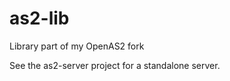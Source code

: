 as2-lib
=======

Library part of my OpenAS2 fork

See the as2-server project for a standalone server.
